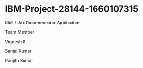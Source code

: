 # IBM-Project-28144-1660107315
Skill / Job Recommender Application

Team Member

Vignesh B

Sanjai Kumar

Ranjith Kumar


